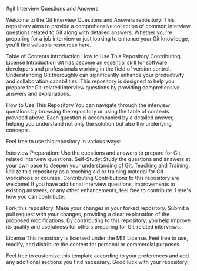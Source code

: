 #git Interview Questions and Answers

Welcome to the Git Interview Questions and Answers repository! This repository aims to provide a comprehensive collection of common interview questions related to Git along with detailed answers. Whether you're preparing for a job interview or just looking to enhance your Git knowledge, you'll find valuable resources here.

Table of Contents
Introduction
How to Use This Repository
Contributing
License
Introduction
Git has become an essential skill for software developers and professionals working in the field of version control. Understanding Git thoroughly can significantly enhance your productivity and collaboration capabilities. This repository is designed to help you prepare for Git-related interview questions by providing comprehensive answers and explanations.

How to Use This Repository
You can navigate through the interview questions by browsing the repository or using the table of contents provided above. Each question is accompanied by a detailed answer, helping you understand not only the solution but also the underlying concepts.

Feel free to use this repository in various ways:

Interview Preparation: Use the questions and answers to prepare for Git-related interview questions.
Self-Study: Study the questions and answers at your own pace to deepen your understanding of Git.
Teaching and Training: Utilize this repository as a teaching aid or training material for Git workshops or courses.
Contributing
Contributions to this repository are welcome! If you have additional interview questions, improvements to existing answers, or any other enhancements, feel free to contribute. Here's how you can contribute:

Fork this repository.
Make your changes in your forked repository.
Submit a pull request with your changes, providing a clear explanation of the proposed modifications.
By contributing to this repository, you help improve its quality and usefulness for others preparing for Git-related interviews.

License
This repository is licensed under the MIT License. Feel free to use, modify, and distribute the content for personal or commercial purposes.

Feel free to customize this template according to your preferences and add any additional sections you find necessary. Good luck with your repository!
